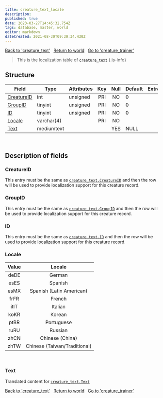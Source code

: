 ```yaml
---
title: creature_text_locale
description: 
published: true
date: 2023-03-27T14:45:32.754Z
tags: database, master, world
editor: markdown
dateCreated: 2021-08-30T09:30:34.430Z
---
```


<a href="https://trinitycore.info/en/database/master/world/creature_text" class="mt-5 v-btn v-btn--depressed v-btn--flat v-btn--outlined theme--light v-size--default darkblue--text text--lighten-3"><span class="v-btn__content"><i aria-hidden="true" class="v-icon notranslate v-icon--left mdi mdi-arrow-left theme--light"></i><span>Back to 'creature_text'</span></span></a>&nbsp;&nbsp;&nbsp;<a href="https://trinitycore.info/en/database/master/world/home" class="mt-5 v-btn v-btn--depressed v-btn--flat v-btn--outlined theme--light v-size--default darkblue--text text--lighten-3"><span class="v-btn__content"><i aria-hidden="true" class="v-icon notranslate v-icon--left mdi mdi-home-outline theme--light"></i><span>Return to world</span></span></a>&nbsp;&nbsp;&nbsp;<a href="https://trinitycore.info/en/database/master/world/creature_trainer" class="mt-5 v-btn v-btn--depressed v-btn--flat v-btn--outlined theme--light v-size--default darkblue--text text--lighten-3"><span class="v-btn__content"><span>Go to 'creature_trainer'</span><i aria-hidden="true" class="v-icon notranslate v-icon--right mdi mdi-arrow-right theme--light"></i></span></a>

> This is the localization table of [`creature_text`](/database/master/world/creature_text)
{.is-info}

## Structure

| Field | Type | Attributes | Key | Null | Default | Extra | Comment |
| --- | --- | --- | :---: | :---: | --- | --- | --- |
| [CreatureID](#creatureid) | int | unsigned | PRI | NO | 0 |  |  |
| [GroupID](#groupid) | tinyint | unsigned | PRI | NO | 0 |  |  |
| [ID](#id) | tinyint | unsigned | PRI | NO | 0 |  |  |
| [Locale](#locale) | varchar(4) |  | PRI | NO |  |  |  |
| [Text](#text) | mediumtext |  |  | YES | NULL |  |  |
&nbsp;
## Description of fields

### CreatureID
This entry must be the same as [`creature_text.CreatureID`](/database/master/world/creature_text#CreatureID) and then the row will be used to provide localization support for this creature record.
&nbsp;

### GroupID
This entry must be the same as [`creature_text.GroupID`](/database/master/world/creature_text#GroupID) and then the row will be used to provide localization support for this creature record.
&nbsp;

### ID
This entry must be the same as [`creature_text.ID`](/database/master/world/creature_text#ID) and then the row will be used to provide localization support for this creature record.
&nbsp;

### Locale
|Value|Locale|
|:---:|:---: |
|deDE|German|
|esES|Spanish|
|esMX|Spanish (Latin American)|
|frFR|French|
|itIT|Italian|
|koKR|Korean|
|ptBR|Portuguese|
|ruRU|Russian|
|zhCN|Chinese (China)|
|zhTW|Chinese (Taiwan/Traditional)|
&nbsp;

### Text
Translated content for [`creature_text.Text`](/database/master/world/creature_text#Text)
&nbsp;

<a href="https://trinitycore.info/en/database/master/world/creature_text" class="mt-5 v-btn v-btn--depressed v-btn--flat v-btn--outlined theme--light v-size--default darkblue--text text--lighten-3"><span class="v-btn__content"><i aria-hidden="true" class="v-icon notranslate v-icon--left mdi mdi-arrow-left theme--light"></i><span>Back to 'creature_text'</span></span></a>&nbsp;&nbsp;&nbsp;<a href="https://trinitycore.info/en/database/master/world/home" class="mt-5 v-btn v-btn--depressed v-btn--flat v-btn--outlined theme--light v-size--default darkblue--text text--lighten-3"><span class="v-btn__content"><i aria-hidden="true" class="v-icon notranslate v-icon--left mdi mdi-home-outline theme--light"></i><span>Return to world</span></span></a>&nbsp;&nbsp;&nbsp;<a href="https://trinitycore.info/en/database/master/world/creature_trainer" class="mt-5 v-btn v-btn--depressed v-btn--flat v-btn--outlined theme--light v-size--default darkblue--text text--lighten-3"><span class="v-btn__content"><span>Go to 'creature_trainer'</span><i aria-hidden="true" class="v-icon notranslate v-icon--right mdi mdi-arrow-right theme--light"></i></span></a>
